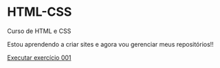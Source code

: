 # HTML-CSS
 Curso de HTML e CSS

Estou aprendendo a criar sites e agora vou gerenciar meus repositórios!!

<a href="https://pcapelagsilva.github.io/html-css/Exercicios/ex_001/index.html">Executar exercício 001</a>